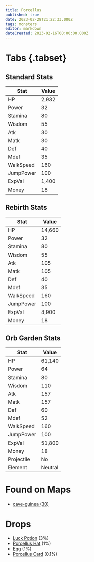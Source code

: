 ```yaml
---
title: Porcellus
published: true
date: 2023-02-28T21:22:33.000Z
tags: monsters
editor: markdown
dateCreated: 2023-02-16T00:00:00.000Z
---
```


# Tabs {.tabset}

## Standard Stats

|Stat|Value|
|-|-|
|HP|2,932|
|Power|32|
|Stamina|80|
|Wisdom|55|
|Atk|30|
|Matk|30|
|Def|40|
|Mdef|35|
|WalkSpeed|160|
|JumpPower|100|
|ExpVal|1,400|
|Money|18|
## Rebirth Stats

|Stat|Value|
|-|-|
|HP|14,660|
|Power|32|
|Stamina|80|
|Wisdom|55|
|Atk|105|
|Matk|105|
|Def|40|
|Mdef|35|
|WalkSpeed|160|
|JumpPower|100|
|ExpVal|4,900|
|Money|18|
## Orb Garden Stats

|Stat|Value|
|-|-|
|HP|61,140|
|Power|64|
|Stamina|80|
|Wisdom|110|
|Atk|157|
|Matk|157|
|Def|60|
|Mdef|52|
|WalkSpeed|160|
|JumpPower|100|
|ExpVal|51,800|
|Money|18|
|Projectile|No|
|Element|Neutral|

# Found on Maps
 * [cave-guinea (30)](/maps/cave-guinea)

# Drops
 * [Luck Potion](/items/luck-potion) (3%)
 * [Porcellus Hat](/items/porcellus-hat) (1%)
 * [Egg](/items/egg) (1%)
 * [Porcellus Card](/items/porcellus-card) (0.1%)
